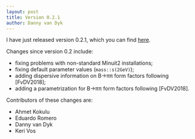 ```yaml
---
layout: post
title: Version 0.2.1
author: Danny van Dyk
---
```


I have just released version 0.2.1, which you can find [here](https://github.com/eos/eos/releases/v0.2.1).

Changes since version 0.2 include:

 - fixing problems with non-standard Minuit2 installations;
 - fixing default parameter values (```mass::s(2GeV)```);
 - adding dispersive information on B&rarr;&pi;&pi; form factors following [FvDV2018];
 - adding a parametrization for B&rarr;&pi;&pi; form factors following [FvDV2018].

Contributors of these changes are:

 - Ahmet Kokulu
 - Eduardo Romero
 - Danny van Dyk
 - Keri Vos
